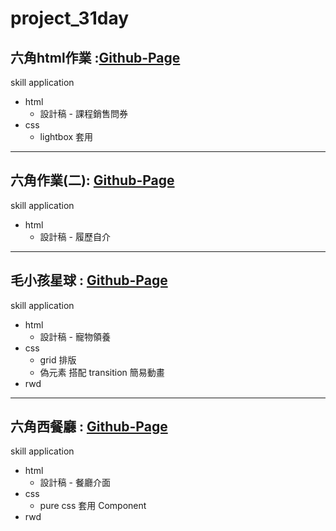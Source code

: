 # project_31day

## 六角html作業 :[Github-Page](https://ball77111.github.io/project_31day/HTML%E6%9C%80%E7%B5%82%E4%BD%9C%E6%A5%AD/)

skill application
  - html
    - 設計稿 - 課程銷售問券
  - css
    - lightbox 套用
    
  ---
## 六角作業(二): [Github-Page](https://ball77111.github.io/project_31day/week1/)

skill application
  - html
    - 設計稿 - 履歷自介
    
---
## 毛小孩星球 : [Github-Page](https://ball77111.github.io/project_31day/%E6%AF%9B%E5%B0%8F%E5%AD%A9%E7%B6%B2%E7%AB%99/)

skill application
  - html
    - 設計稿 - 寵物領養
  - css
    - grid 排版
    - 偽元素 搭配 transition 簡易動畫
  - rwd
  
---
## 六角西餐廳 : [Github-Page](https://ball77111.github.io/project_31day/%E7%BE%8E%E9%A3%9F%E7%B6%B2%E7%AB%99-rwd/login.html)

skill application
  - html
    - 設計稿 - 餐廳介面
  - css
    - pure css 套用 Component
  - rwd
  
  
